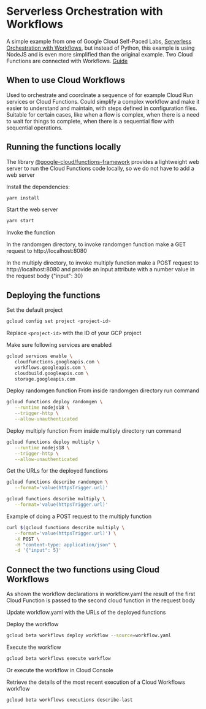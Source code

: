 # Serverless Orchestration with Workflows
A simple example from one of Google Cloud Self-Paced Labs, [Serverless Orchestration with Workflows](https://www.cloudskillsboost.google/catalog_lab/3528), but instead of Python, this example is using NodeJS and is even more simplified than the original example. Two Cloud Functions are connected with Workflows. [Guide](https://cloud.google.com/workflows/docs/run/tutorial-cloud-run)

## When to use Cloud Workflows
Used to orchestrate and coordinate a sequence of for example Cloud Run services or Cloud Functions. Could simplify a complex workflow and make it easier to understand and maintain, with steps defined in configuration files. Suitable for certain cases, like when a flow is complex, when there is a need to wait for things to complete, when there is a sequential flow with sequential operations.

## Running the functions locally
The library [@google-cloud/functions-framework](https://www.npmjs.com/package/@google-cloud/functions-framework) provides a lightweight web server to run the Cloud Functions code locally, so we do not have to add a web server

Install the dependencies:
```sh
yarn install
```
Start the web server
```sh
yarn start
```
Invoke the function

In the randomgen directory, to invoke randomgen function make a GET request to http://localhost:8080

In the multiply directory, to invoke multiply function make a POST request to http://localhost:8080 and provide an input attribute with a number value in the request body {"input": 30}

## Deploying the functions
Set the default project
```sh
gcloud config set project <project-id>
```
Replace `<project-id>` with the ID of your GCP project

Make sure following services are enabled
```sh
gcloud services enable \
   cloudfunctions.googleapis.com \
   workflows.googleapis.com \
   cloudbuild.googleapis.com \
   storage.googleapis.com
```

Deploy randomgen function
From inside randomgen directory run command
```sh
gcloud functions deploy randomgen \
   --runtime nodejs18 \
   --trigger-http \
   --allow-unauthenticated
```

Deploy multiply function
From inside multiply directory run command
```sh
gcloud functions deploy multiply \
   --runtime nodejs18 \
   --trigger-http \
   --allow-unauthenticated
```

Get the URLs for the deployed functions
```sh
gcloud functions describe randomgen \
   --format='value(httpsTrigger.url)'
```

```sh
gcloud functions describe multiply \
   --format='value(httpsTrigger.url)'
```

Example of doing a POST request to the multiply function
```sh
curl $(gcloud functions describe multiply \
   --format='value(httpsTrigger.url)') \
   -X POST \
   -H "content-type: application/json" \
   -d '{"input": 5}'
```

## Connect the two functions using Cloud Workflows
As shown the workflow declarations in workflow.yaml the result of the first Cloud Function is passed to the second cloud function in the request body

Update workflow.yaml with the URLs of the deployed functions

Deploy the workflow
```sh
gcloud beta workflows deploy workflow --source=workflow.yaml
```

Execute the workflow
```sh
gcloud beta workflows execute workflow
```
Or execute the workflow in Cloud Console

Retrieve the details of the most recent execution of a Cloud Workflows workflow
```sh
gcloud beta workflows executions describe-last
```

